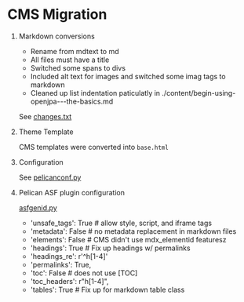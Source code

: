 # CMS Migration

1. Markdown conversions

   - Rename from mdtext to md
   - All files must have a title
   - Switched some spans to divs
   - Included alt text for images and switched some imag tags to markdown
   - Cleaned up list indentation paticulatly in ./content/begin-using-openjpa---the-basics.md

   See [changes.txt](changes.txt)

2. Theme Template

   CMS templates were converted into `base.html`

3. Configuration

   See [pelicanconf.py](../pelicanconf.py)

4. Pelican ASF plugin configuration

   [asfgenid.py](../theme/plugins/asfgenid.py)

   - 'unsafe_tags': True  # allow style, script, and iframe tags
   - 'metadata': False    # no metadata replacement in markdown files
   - 'elements': False    # CMS didn't use mdx_elementid featuresz
   - 'headings': True     # Fix up headings w/ permalinks
   - 'headings_re': r'^h[1-4]'
   - 'permalinks': True,
   - 'toc': False         # does not use [TOC]
   - 'toc_headers': r"h[1-4]",
   - 'tables': True       # Fix up for markdown table class

